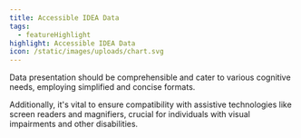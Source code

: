 ```yaml
---
title: Accessible IDEA Data
tags:
  - featureHighlight
highlight: Accessible IDEA Data
icon: /static/images/uploads/chart.svg
---
```

Data presentation should be comprehensible and cater to various cognitive needs, employing simplified and concise formats.

Additionally, it's vital to ensure compatibility with assistive technologies like screen readers and magnifiers, crucial for individuals with visual impairments and other disabilities.